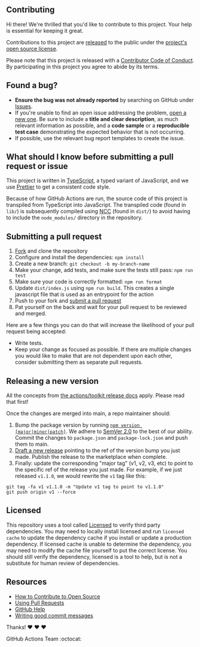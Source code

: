 ## Contributing

[fork]: https://github.com/actions/labeler/fork
[pr]: https://github.com/actions/labeler/compare
[code-of-conduct]: CODE_OF_CONDUCT.md

Hi there! We're thrilled that you'd like to contribute to this project. Your help is essential for keeping it great.

Contributions to this project are [released](https://help.github.com/articles/github-terms-of-service/#6-contributions-under-repository-license) to the public under the [project's open source license](LICENSE).

Please note that this project is released with a [Contributor Code of Conduct][code-of-conduct]. By participating in this project you agree to abide by its terms.

## Found a bug?

- **Ensure the bug was not already reported** by searching on GitHub under [Issues](https://github.com/actions/labeler/issues).
- If you're unable to find an open issue addressing the problem, [open a new one](https://github.com/actions/labeler/issues/new). Be sure to include a **title and clear description**, as much relevant information as possible, and a **code sample** or a **reproducible test case** demonstrating the expected behavior that is not occurring.
- If possible, use the relevant bug report templates to create the issue.

## What should I know before submitting a pull request or issue

This project is written in [TypeScript](https://www.typescriptlang.org/), a typed variant of JavaScript, and we use [Prettier](https://prettier.io/) to get a consistent code style.

Because of how GitHub Actions are run, the source code of this project is transpiled from TypeScript into JavaScript. The transpiled code (found in `lib/`) is subsequently compiled using [NCC](https://github.com/vercel/ncc/blob/master/readme.md) (found in `dist/`) to avoid having to include the `node_modules/` directory in the repository.

## Submitting a pull request

1. [Fork][fork] and clone the repository
1. Configure and install the dependencies: `npm install`
1. Create a new branch: `git checkout -b my-branch-name`
1. Make your change, add tests, and make sure the tests still pass: `npm run test`
1. Make sure your code is correctly formatted: `npm run format`
1. Update `dist/index.js` using `npm run build`. This creates a single javascript file that is used as an entrypoint for the action
1. Push to your fork and [submit a pull request][pr]
1. Pat yourself on the back and wait for your pull request to be reviewed and merged.

Here are a few things you can do that will increase the likelihood of your pull request being accepted:

- Write tests.
- Keep your change as focused as possible. If there are multiple changes you would like to make that are not dependent upon each other, consider submitting them as separate pull requests.

## Releasing a new version

All the concepts from [the actions/toolkit release docs](https://github.com/actions/toolkit/blob/main/docs/action-versioning.md) apply. Please read that first!

Once the changes are merged into main, a repo maintainer should:

1. Bump the package version by running [`npm version [major|minor|patch]`](https://docs.npmjs.com/cli/v7/commands/npm-version). We adhere to [SemVer 2.0](https://semver.org/spec/v2.0.0.html) to the best of our ability. Commit the changes to `package.json` and `package-lock.json` and push them to main.
1. [Draft a new release](https://github.com/actions/labeler/releases/new) pointing to the ref of the version bump you just made. Publish the release to the marketplace when complete.
1. Finally: update the corresponding "major tag" (v1, v2, v3, etc) to point to the specific ref of the release you just made. For example, if we just released `v1.1.0`, we would rewrite the `v1` tag like this:

```
git tag -fa v1 v1.1.0 -m "Update v1 tag to point to v1.1.0"
git push origin v1 --force
```

## Licensed

This repository uses a tool called [Licensed](https://github.com/github/licensed) to verify third party dependencies. You may need to locally install licensed and run `licensed cache` to update the dependency cache if you install or update a production dependency. If licensed cache is unable to determine the dependency, you may need to modify the cache file yourself to put the correct license. You should still verify the dependency, licensed is a tool to help, but is not a substitute for human review of dependencies.

## Resources

- [How to Contribute to Open Source](https://opensource.guide/how-to-contribute/)
- [Using Pull Requests](https://help.github.com/articles/about-pull-requests/)
- [GitHub Help](https://help.github.com)
- [Writing good commit messages](http://tbaggery.com/2008/04/19/a-note-about-git-commit-messages.html)

Thanks! :heart: :heart: :heart:

GitHub Actions Team :octocat:
